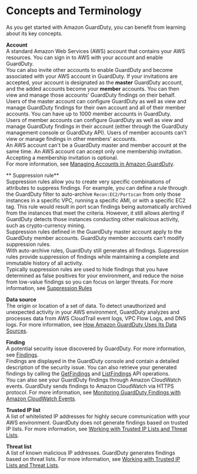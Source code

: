 # Concepts and Terminology<a name="guardduty_concepts"></a>

As you get started with Amazon GuardDuty, you can benefit from learning about its key concepts\.

**Account**  
A standard Amazon Web Services \(AWS\) account that contains your AWS resources\. You can sign in to AWS with your account and enable GuardDuty\.  
You can also invite other accounts to enable GuardDuty and become associated with your AWS account in GuardDuty\. If your invitations are accepted, your account is designated as the **master** GuardDuty account, and the added accounts become your **member** accounts\. You can then view and manage those accounts' GuardDuty findings on their behalf\.  
Users of the master account can configure GuardDuty as well as view and manage GuardDuty findings for their own account and all of their member accounts\. You can have up to 1000 member accounts in GuardDuty\.  
Users of member accounts can configure GuardDuty as well as view and manage GuardDuty findings in their account \(either through the GuardDuty management console or GuardDuty API\)\. Users of member accounts can't view or manage findings in other members' accounts\.   
An AWS account can't be a GuardDuty master and member account at the same time\. An AWS account can accept only one membership invitation\. Accepting a membership invitation is optional\.  
For more information, see [Managing Accounts in Amazon GuardDuty](guardduty_accounts.md)\.

** Suppression rule**  
Suppression rules allow you to create very specific combinations of attributes to suppress findings\. For example, you can define a rule through the GuardDuty filter to auto\-archive `Recon:EC2/Portscan` from only those instances in a specific VPC, running a specific AMI, or with a specific EC2 tag\. This rule would result in port scan findings being automatically archived from the instances that meet the criteria\. However, it still allows alerting if GuardDuty detects those instances conducting other malicious activity, such as crypto\-currency mining\.  
Suppression rules defined in the GuardDuty master account apply to the GuardDuty member accounts\. GuardDuty member accounts can't modify suppression rules\.  
With auto\-archive rules, GuardDuty still generates all findings\. Suppression rules provide suppression of findings while maintaining a complete and immutable history of all activity\.   
Typically suppression rules are used to hide findings that you have determined as false positives for your environment, and reduce the noise from low\-value findings so you can focus on larger threats\. For more information, see [Suppression Rules](guardduty_findings.md#guardduty_filter-suppression-rule)

**Data source**  
The origin or location of a set of data\. To detect unauthorized and unexpected activity in your AWS environment, GuardDuty analyzes and processes data from AWS CloudTrail event logs, VPC Flow Logs, and DNS logs\. For more information, see [How Amazon GuardDuty Uses Its Data Sources](guardduty_data-sources.md)\.

**Finding**  
A potential security issue discovered by GuardDuty\. For more information, see [Findings](guardduty_findings.md)\.  
Findings are displayed in the GuardDuty console and contain a detailed description of the security issue\. You can also retrieve your generated findings by calling the [GetFindings](https://docs.aws.amazon.com/guardduty/latest/APIReference/API_GetFindings.html) and [ListFindings](https://docs.aws.amazon.com/guardduty/latest/APIReference/API_ListFindings.html) API operations\.  
You can also see your GuardDuty findings through Amazon CloudWatch events\. GuardDuty sends findings to Amazon CloudWatch via HTTPS protocol\. For more information, see [Monitoring GuardDuty Findings with Amazon CloudWatch Events](guardduty_findings_cloudwatch.md)\.

**Trusted IP list**  
A list of whitelisted IP addresses for highly secure communication with your AWS environment\. GuardDuty does not generate findings based on trusted IP lists\. For more information, see [Working with Trusted IP Lists and Threat Lists](guardduty_upload_lists.md)\.

**Threat list**  
A list of known malicious IP addresses\. GuardDuty generates findings based on threat lists\. For more information, see [Working with Trusted IP Lists and Threat Lists](guardduty_upload_lists.md)\.